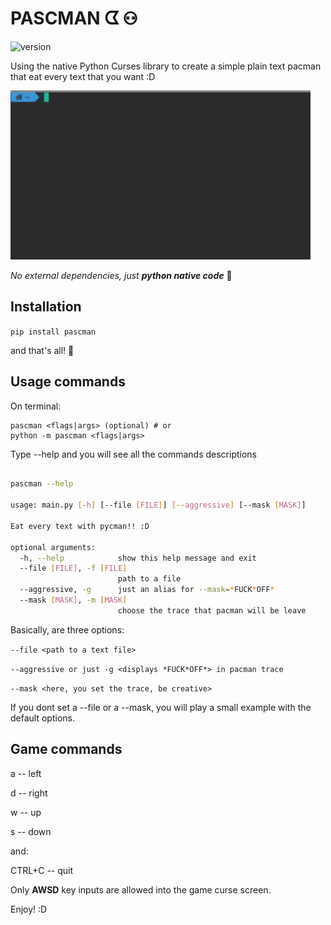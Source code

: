 # PASCMAN ᗧ ⚇

![version](https://img.shields.io/badge/pascman-v0.0.3-brightgreen.svg)

Using the native Python Curses library to create a simple plain text pacman that eat every text that you want :D

![pascman-example](https://github.com/Ronald-TR/pascman/blob/master/docs/pascman.gif)

*No external dependencies, just **python native code*** :snake:

## Installation

`pip install pascman`

and that's all! :snake:

## Usage commands
On terminal:

    pascman <flags|args> (optional) # or 
    python -m pascman <flags|args>

Type --help and you will see all the commands descriptions
```bash

pascman --help                                       

usage: main.py [-h] [--file [FILE]] [--aggressive] [--mask [MASK]]

Eat every text with pycman!! :D

optional arguments:
  -h, --help            show this help message and exit
  --file [FILE], -f [FILE]
                        path to a file
  --aggressive, -g      just an alias for --mask=*FUCK*OFF*
  --mask [MASK], -m [MASK]
                        choose the trace that pacman will be leave
```
Basically, are three options: 

`--file <path to a text file>`

`--aggressive or just -g <displays *FUCK*OFF*> in pacman trace`

`--mask <here, you set the trace, be creative>`

If you dont set a --file or a --mask, you will play a small example with the default options.

## Game commands

a -- left

d -- right

w -- up

s -- down

and:

CTRL+C -- quit

Only **AWSD** key inputs are allowed into the game curse screen.

Enjoy! :D
